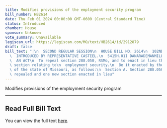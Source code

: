 ```yaml
---
title: Modifies provisions of the employment security program
bill_number: HB2614
date: Thu Feb 01 2024 00:00:00 GMT-0600 (Central Standard Time)
status: Introduced
chamber: House
sponsor: Unknown
vote_summary: Unavailable
legiscan_url: https://legiscan.com/MO/text/HB2614/id/2912879
draft: false
bill_text: "|\n  SECOND REGULAR SESSION\n  HOUSE BILL NO. 2614\n  102ND GENERAL ASSEMBLY\n\
  \  INTRODUCED BY REPRESENTATIVE CASTEEL.\n  5415H.01I DANARADEMANMILLER,ChiefClerk\n\
  \  AN ACT\n  To repeal section 288.050, RSMo, and to enact in lieu thereof one new\
  \ section relating to\n  employment security.\n  Be it enacted by the General Assembly\
  \ of the state of Missouri, as follows:\n  Section A. Section 288.050, RSMo, is\
  \ repealed and one new section enacted in lieu"
---
```

Modifies provisions of the employment security program

---

## Read Full Bill Text

You can view the full text [here](https://legiscan.com/MO/text/HB2614/id/2912879).
